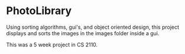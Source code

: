 # PhotoLibrary

Using sorting algorithms, gui's, and object oriented design, this project displays and sorts the images
in the images folder inside a gui.


This was a 5 week project in CS 2110.
